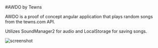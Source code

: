 #AWDO by Tewns

AWDO is a proof of concept angular application that plays random songs from the tewns.com API.

Utilizes SoundManager2 for audio and LocalStorage for saving songs.

![screenshot](http://i.imgur.com/qQ6BAs9.png)

